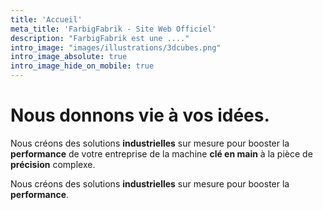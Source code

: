 ```yaml
---
title: 'Accueil'
meta_title: 'FarbigFabrik - Site Web Officiel'
description: "FarbigFabrik est une ...."
intro_image: "images/illustrations/3dcubes.png"
intro_image_absolute: true
intro_image_hide_on_mobile: true
---
```


# Nous donnons vie à vos idées.

Nous créons des solutions **industrielles** sur mesure pour booster la **performance** de votre entreprise de la machine **clé en main** à la pièce de **précision** complexe.

Nous créons des solutions **industrielles** sur mesure pour booster la **performance**.

